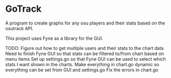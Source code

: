 # GoTrack

A program to create graphs for any osu players and their stats based on the osutrack API.

This project uses Fyne as a library for the GUI. 

TODO:
Figure out how to get multiple users and their stats to the chart data
Need to finish Fyne GUI so that stats can be filtered to/from chart based on menu items
Set up settings.go so that Fyne GUI can be used to select which stats I want shown in the charts.
Make everything in chart.go dynamic so everything can be set from GUI and settings.go
Fix the errors in chart.go